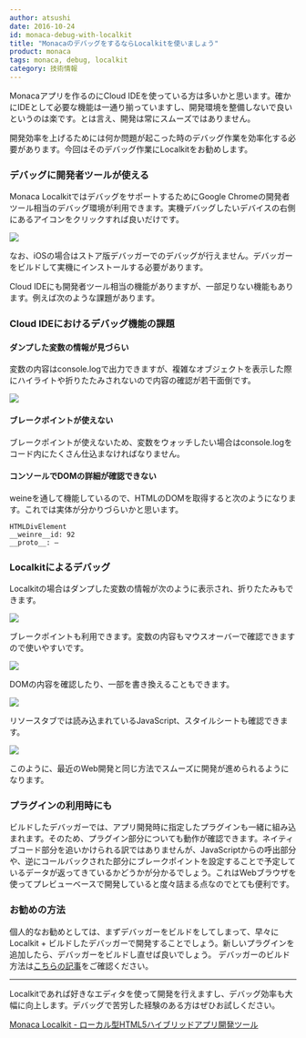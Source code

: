 ```yaml
---
author: atsushi
date: 2016-10-24
id: monaca-debug-with-localkit
title: "MonacaのデバッグをするならLocalkitを使いましょう"
product: monaca
tags: monaca, debug, localkit
category: 技術情報
---
```


Monacaアプリを作るのにCloud IDEを使っている方は多いかと思います。確かにIDEとして必要な機能は一通り揃っていますし、開発環境を整備しないで良いというのは楽です。とは言え、開発は常にスムーズではありません。

開発効率を上げるためには何か問題が起こった時のデバッグ作業を効率化する必要があります。今回はそのデバッグ作業にLocalkitをお勧めします。

### デバッグに開発者ツールが使える

Monaca LocalkitではデバッグをサポートするためにGoogle Chromeの開発者ツール相当のデバッグ環境が利用できます。実機デバッグしたいデバイスの右側にあるアイコンをクリックすれば良いだけです。

![](/blog/content/images/2016/Sep/monaca-localkit-debug-5.png)

なお、iOSの場合はストア版デバッガーでのデバッグが行えません。デバッガーをビルドして実機にインストールする必要があります。

Cloud IDEにも開発者ツール相当の機能がありますが、一部足りない機能もあります。例えば次のような課題があります。

### Cloud IDEにおけるデバッグ機能の課題

#### ダンプした変数の情報が見づらい

変数の内容はconsole.logで出力できますが、複雑なオブジェクトを表示した際にハイライトや折りたたみされないので内容の確認が若干面倒です。

![](/blog/content/images/2016/Sep/monaca-localkit-debug-2.png)

#### ブレークポイントが使えない
ブレークポイントが使えないため、変数をウォッチしたい場合はconsole.logをコード内にたくさん仕込まなければなりません。

#### コンソールでDOMの詳細が確認できない

weineを通して機能しているので、HTMLのDOMを取得すると次のようになります。これでは実体が分かりづらいかと思います。

```
HTMLDivElement
__weinre__id: 92
__proto__: —
```

### Localkitによるデバッグ

Localkitの場合はダンプした変数の情報が次のように表示され、折りたたみもできます。

![](/blog/content/images/2016/Sep/monaca-localkit-debug-3.png)

ブレークポイントも利用できます。変数の内容もマウスオーバーで確認できますので使いやすいです。

![](/blog/content/images/2016/Sep/monaca-localkit-debug-6.png)

DOMの内容を確認したり、一部を書き換えることもできます。

![](/blog/content/images/2016/Sep/monaca-localkit-debug-7.png)

リソースタブでは読み込まれているJavaScript、スタイルシートも確認できます。

![](/blog/content/images/2016/Sep/monaca-localkit-debug-1.png)

このように、最近のWeb開発と同じ方法でスムーズに開発が進められるようになります。

### プラグインの利用時にも

ビルドしたデバッガーでは、アプリ開発時に指定したプラグインも一緒に組み込まれます。そのため、プラグイン部分についても動作が確認できます。ネイティブコード部分を追いかけられる訳ではありませんが、JavaScriptからの呼出部分や、逆にコールバックされた部分にブレークポイントを設定することで予定しているデータが返ってきているかどうかが分かるでしょう。これはWebブラウザを使ってプレビューベースで開発していると度々詰まる点なのでとても便利です。

### お勧めの方法

個人的なお勧めとしては、まずデバッガーをビルドをしてしまって、早々にLocalkit + ビルドしたデバッガーで開発することでしょう。新しいプラグインを追加したら、デバッガーをビルドし直せば良いでしょう。
デバッガーのビルド方法は[こちらの記事](http://blog.asial.co.jp/1444)をご確認ください。

----

Localkitであれば好きなエディタを使って開発を行えますし、デバッグ効率も大幅に向上します。デバッグで苦労した経験のある方はぜひお試しください。

[Monaca Localkit - ローカル型HTML5ハイブリッドアプリ開発ツール](https://ja.monaca.io/localkit.html)
